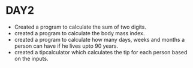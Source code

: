 # DAY2
* Created a program to calculate the sum of two digits.
* created a program to calculate the body mass index.
* created a program to calculate how many days, weeks and months a person can have if he lives upto 90 years.
* created a tipcalculator which calculates the tip for each person based on the inputs.